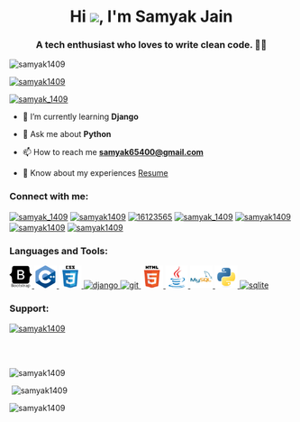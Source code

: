 <h1 align="center">Hi <img src="https://user-images.githubusercontent.com/18350557/176309783-0785949b-9127-417c-8b55-ab5a4333674e.gif" width="32">, I'm Samyak Jain</h1>
<h3 align="center">A tech enthusiast who loves to write clean code. 🧑‍💻</h3>

<p align="left"> <img src="https://komarev.com/ghpvc/?username=samyak1409&label=Profile%20views&color=0e75b6&style=flat" alt="samyak1409" /> </p>

<p align="left"> <a href="https://github.com/ryo-ma/github-profile-trophy"><img src="https://github-profile-trophy.vercel.app/?username=samyak1409" alt="samyak1409" /></a> </p>

<p align="left"> <a href="https://twitter.com/samyak_1409" target="blank"><img src="https://img.shields.io/twitter/follow/samyak_1409?logo=twitter&style=for-the-badge" alt="samyak_1409" /></a> </p>

- 🌱 I’m currently learning **Django**

- 💬 Ask me about **Python**

- 📫 How to reach me **samyak65400@gmail.com**

- 📄 Know about my experiences [Resume](https://drive.google.com/file/d/1UHCHQsTe7jQk9BSKmZElJ0fucD8wq0Od/view)

<h3 align="left">Connect with me:</h3>
<p align="left">
<a href="https://twitter.com/samyak_1409" target="blank"><img align="center" src="https://raw.githubusercontent.com/rahuldkjain/github-profile-readme-generator/master/src/images/icons/Social/twitter.svg" alt="samyak_1409" height="30" width="40" /></a>
<a href="https://linkedin.com/in/samyak1409" target="blank"><img align="center" src="https://raw.githubusercontent.com/rahuldkjain/github-profile-readme-generator/master/src/images/icons/Social/linked-in-alt.svg" alt="samyak1409" height="30" width="40" /></a>
<a href="https://stackoverflow.com/users/16123565" target="blank"><img align="center" src="https://raw.githubusercontent.com/rahuldkjain/github-profile-readme-generator/master/src/images/icons/Social/stack-overflow.svg" alt="16123565" height="30" width="40" /></a>
<a href="https://instagram.com/samyak_1409" target="blank"><img align="center" src="https://raw.githubusercontent.com/rahuldkjain/github-profile-readme-generator/master/src/images/icons/Social/instagram.svg" alt="samyak_1409" height="30" width="40" /></a>
<a href="https://www.youtube.com/@samyak1409" target="blank"><img align="center" src="https://raw.githubusercontent.com/rahuldkjain/github-profile-readme-generator/master/src/images/icons/Social/youtube.svg" alt="samyak1409" height="30" width="40" /></a>
<a href="https://www.leetcode.com/samyak1409" target="blank"><img align="center" src="https://raw.githubusercontent.com/rahuldkjain/github-profile-readme-generator/master/src/images/icons/Social/leet-code.svg" alt="samyak1409" height="30" width="40" /></a>
<a href="https://auth.geeksforgeeks.org/user/samyak1409" target="blank"><img align="center" src="https://raw.githubusercontent.com/rahuldkjain/github-profile-readme-generator/master/src/images/icons/Social/geeks-for-geeks.svg" alt="samyak1409" height="30" width="40" /></a>
</p>

<h3 align="left">Languages and Tools:</h3>
<p align="left"> <a href="https://getbootstrap.com" target="_blank" rel="noreferrer"> <img src="https://raw.githubusercontent.com/devicons/devicon/master/icons/bootstrap/bootstrap-plain-wordmark.svg" alt="bootstrap" width="40" height="40"/> </a> <a href="https://www.w3schools.com/cpp/" target="_blank" rel="noreferrer"> <img src="https://raw.githubusercontent.com/devicons/devicon/master/icons/cplusplus/cplusplus-original.svg" alt="cplusplus" width="40" height="40"/> </a> <a href="https://www.w3schools.com/css/" target="_blank" rel="noreferrer"> <img src="https://raw.githubusercontent.com/devicons/devicon/master/icons/css3/css3-original-wordmark.svg" alt="css3" width="40" height="40"/> </a> <a href="https://www.djangoproject.com/" target="_blank" rel="noreferrer"> <img src="https://cdn.worldvectorlogo.com/logos/django.svg" alt="django" width="40" height="40"/> </a> <a href="https://git-scm.com/" target="_blank" rel="noreferrer"> <img src="https://www.vectorlogo.zone/logos/git-scm/git-scm-icon.svg" alt="git" width="40" height="40"/> </a> <a href="https://www.w3.org/html/" target="_blank" rel="noreferrer"> <img src="https://raw.githubusercontent.com/devicons/devicon/master/icons/html5/html5-original-wordmark.svg" alt="html5" width="40" height="40"/> </a> <a href="https://www.java.com" target="_blank" rel="noreferrer"> <img src="https://raw.githubusercontent.com/devicons/devicon/master/icons/java/java-original.svg" alt="java" width="40" height="40"/> </a> <a href="https://www.mysql.com/" target="_blank" rel="noreferrer"> <img src="https://raw.githubusercontent.com/devicons/devicon/master/icons/mysql/mysql-original-wordmark.svg" alt="mysql" width="40" height="40"/> </a> <a href="https://www.python.org" target="_blank" rel="noreferrer"> <img src="https://raw.githubusercontent.com/devicons/devicon/master/icons/python/python-original.svg" alt="python" width="40" height="40"/> </a> <a href="https://www.sqlite.org/" target="_blank" rel="noreferrer"> <img src="https://www.vectorlogo.zone/logos/sqlite/sqlite-icon.svg" alt="sqlite" width="40" height="40"/> </a> </p>

<h3 align="left">Support:</h3>
<p><a href="https://www.buymeacoffee.com/samyak1409"> <img src="https://cdn.buymeacoffee.com/buttons/v2/default-yellow.png" height="50" width="210" alt="samyak1409" /></a></p><br><br>

<p><img src="https://github-readme-stats.vercel.app/api/top-langs?username=samyak1409&show_icons=true&locale=en&layout=compact" alt="samyak1409" /></p>

<p>&nbsp;<img src="https://github-readme-stats.vercel.app/api?username=samyak1409&show_icons=true&locale=en" alt="samyak1409" /></p>

<p><img src="https://github-readme-streak-stats.herokuapp.com/?user=samyak1409&" alt="samyak1409" /></p>

<!-- Source: https://rahuldkjain.github.io/gh-profile-readme-generator -->

